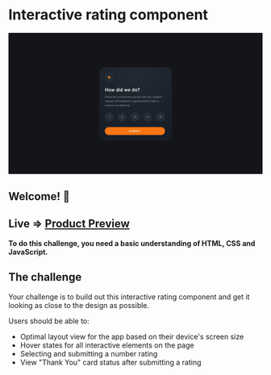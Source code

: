 #  Interactive rating component

![Design preview for the Interactive rating component coding challenge](/images/desktop-design.jpg)

## Welcome! 👋
## Live => [Product Preview](https://gleaming-treacle-949853.netlify.app/)

**To do this challenge, you need a basic understanding of HTML, CSS and JavaScript.**

## The challenge

Your challenge is to build out this interactive rating component and get it looking as close to the design as possible.


Users should be able to:

- Optimal layout view for the app based on their device's screen size
- Hover states for all interactive elements on the page
- Selecting and submitting a number rating
- View "Thank You" card status after submitting a rating


